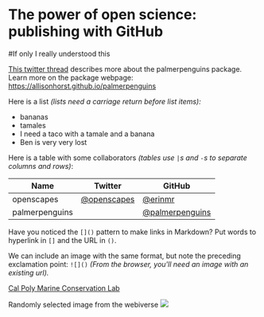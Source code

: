 # The power of open science: publishing with GitHub
#If only I really understood this

[This twitter thread](https://twitter.com/allison_horst/status/1287772985630191617) describes more about the palmerpenguins package. 
Learn more on the package webpage: <https://allisonhorst.github.io/palmerpenguins>

Here is a list *(lists need a carriage return before list items):*

- bananas
- tamales
- I need a taco with a tamale and a banana
- Ben is very very lost

Here is a table with some collaborators *(tables use `|`s and `-`s to separate columns and rows)*:


Name | Twitter | GitHub
-----|---------|--------
openscapes | [@openscapes](https://twitter.com/openscapes) | [@erinmr](https://github.com/openscapes)
palmerpenguins |  | [@palmerpenguins](https://github.com/allisonhorst/palmerpenguins)

Have you noticed the `[]()` pattern to make links in Markdown? Put words to hyperlink in `[]` and the URL in `()`. 

We can include an image with the same format, but note the preceding exclamation point: `![]()` *(From the browser, you'll need an image with an existing url).* 

[Cal Poly Marine Conservation Lab](https://www.marineconservationlab.org/)

Randomly selected image from the webiverse
![](https://i.picsum.photos/id/866/200/300.jpg?hmac=rcadCENKh4rD6MAp6V_ma-AyWv641M4iiOpe1RyFHeI)


